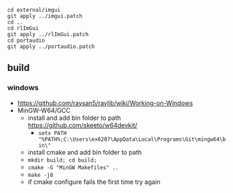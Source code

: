 ```
cd external/imgui 
git apply ../imgui.patch
cd ..
cd rlImGui 
git apply ../rlImGui.patch
cd portaudio 
git apply ../portaudio.patch
```

## build
### windows
- https://github.com/raysan5/raylib/wiki/Working-on-Windows
- MinGW-W64/GCC
  - install and add bin folder to path https://github.com/skeeto/w64devkit/
    -  `setx PATH "%PATH%;C:\Users\ex6207\AppData\Local\Programs\Git\mingw64\bin\"`
  - install cmake and add bin folder to path
  - `mkdir build; cd build;`
  - `cmake -G "MinGW Makefiles" ..`
  - `make -j8`
  - if cmake configure fails the first time try again